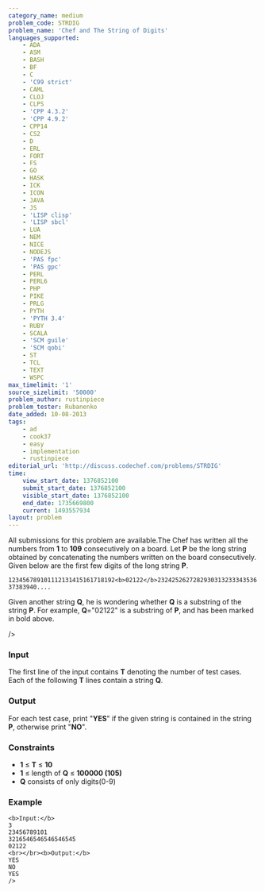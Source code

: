 ```yaml
---
category_name: medium
problem_code: STRDIG
problem_name: 'Chef and The String of Digits'
languages_supported:
    - ADA
    - ASM
    - BASH
    - BF
    - C
    - 'C99 strict'
    - CAML
    - CLOJ
    - CLPS
    - 'CPP 4.3.2'
    - 'CPP 4.9.2'
    - CPP14
    - CS2
    - D
    - ERL
    - FORT
    - FS
    - GO
    - HASK
    - ICK
    - ICON
    - JAVA
    - JS
    - 'LISP clisp'
    - 'LISP sbcl'
    - LUA
    - NEM
    - NICE
    - NODEJS
    - 'PAS fpc'
    - 'PAS gpc'
    - PERL
    - PERL6
    - PHP
    - PIKE
    - PRLG
    - PYTH
    - 'PYTH 3.4'
    - RUBY
    - SCALA
    - 'SCM guile'
    - 'SCM qobi'
    - ST
    - TCL
    - TEXT
    - WSPC
max_timelimit: '1'
source_sizelimit: '50000'
problem_author: rustinpiece
problem_tester: Rubanenko
date_added: 10-08-2013
tags:
    - ad
    - cook37
    - easy
    - implementation
    - rustinpiece
editorial_url: 'http://discuss.codechef.com/problems/STRDIG'
time:
    view_start_date: 1376852100
    submit_start_date: 1376852100
    visible_start_date: 1376852100
    end_date: 1735669800
    current: 1493557934
layout: problem
---
```

All submissions for this problem are available.The Chef has written all the numbers from **1** to **109** consecutively on a board. Let **P** be the long string
obtained by concatenating the numbers written on the board consecutively. Given below are the first few digits of the long string **P**.

`123456789101112131415161718192<b>02122</b>232425262728293031323334353637383940....`

Given another string **Q**, he is wondering whether **Q** is a substring of the string **P**.
For example, **Q**="02122" is a substring of **P**, and has been marked in bold above.

/>

### Input

The first line of the input contains **T** denoting the number of test cases. Each of the following **T** lines contain a string **Q**.

### Output

For each test case, print "**YES**" if the given string is contained in the string **P**, otherwise print "**NO**".

### Constraints

- **1** ≤ **T** ≤ **10**
- **1** ≤ length of **Q** ≤ **100000 (105)**
- **Q** consists of only digits(0-9)

### Example

```
<b>Input:</b>
3
23456789101
3216546546546546545
02122
<br></br><b>Output:</b>
YES
NO
YES
/>
```
